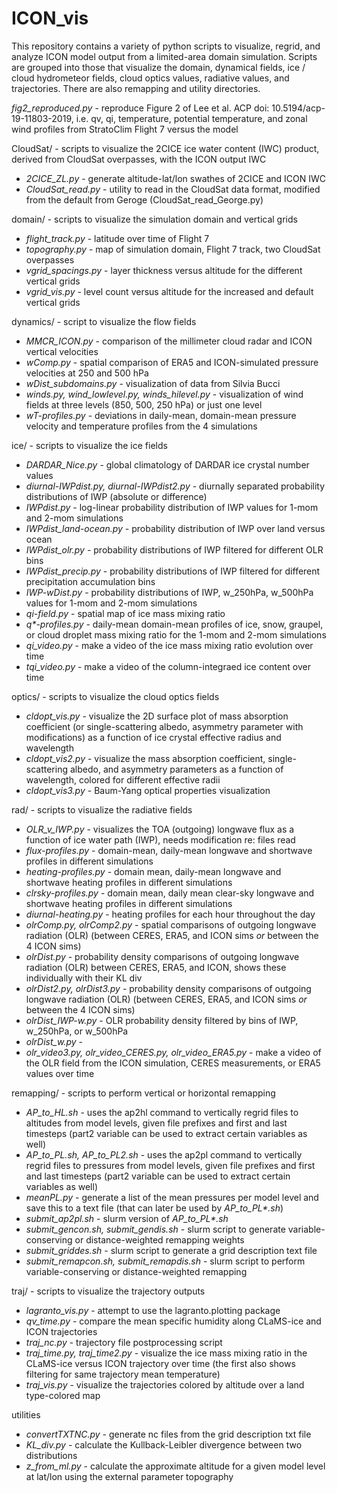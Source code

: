 # ICON_vis
This repository contains a variety of python scripts to visualize, regrid, and analyze ICON model output from a limited-area domain simulation. Scripts are grouped into those that visualize the domain, dynamical fields, ice / cloud hydrometeor fields, cloud optics values, radiative values, and trajectories. There are also remapping and utility directories.

*fig2_reproduced.py* - reproduce Figure 2 of Lee et al. ACP doi: 10.5194/acp-19-11803-2019, i.e. qv, qi, temperature, potential temperature, and zonal wind profiles from StratoClim Flight 7 versus the model

CloudSat/ - scripts to visualize the 2CICE ice water content (IWC) product, derived from CloudSat overpasses, with the ICON output IWC
- *2CICE_ZL.py* - generate altitude-lat/lon swathes of 2CICE and ICON IWC 
- *CloudSat_read.py* - utility to read in the CloudSat data format, modified from the default from Geroge (CloudSat_read_George.py)

domain/ - scripts to visualize the simulation domain and vertical grids
- *flight_track.py* - latitude over time of Flight 7
- *topography.py* - map of simulation domain, Flight 7 track, two CloudSat overpasses
- *vgrid_spacings.py* - layer thickness versus altitude for the different vertical grids
- *vgrid_vis.py* - level count versus altitude for the increased and default vertical grids

dynamics/ - script to visualize the flow fields
- *MMCR_ICON.py* - comparison of the millimeter cloud radar and ICON vertical velocities
- *wComp.py* - spatial comparison of ERA5 and ICON-simulated pressure velocities at 250 and 500 hPa
- *wDist_subdomains.py* - visualization of data from Silvia Bucci
- *winds.py, wind_lowlevel.py, winds_hilevel.py* - visualization of wind fields at three levels (850, 500, 250 hPa) or just one level
- *wT-profiles.py* - deviations in daily-mean, domain-mean pressure velocity and temperature profiles from the 4 simulations

ice/ - scripts to visualize the ice fields
- *DARDAR_Nice.py* - global climatology of DARDAR ice crystal number values
- *diurnal-IWPdist.py, diurnal-IWPdist2.py* - diurnally separated probability distributions of IWP (absolute or difference)
- *IWPdist.py* - log-linear probability distribution of IWP values for 1-mom and 2-mom simulations
- *IWPdist_land-ocean.py* - probability distribution of IWP over land versus ocean
- *IWPdist_olr.py* - probability distributions of IWP filtered for different OLR bins
- *IWPdist_precip.py* - probability distributions of IWP filtered for different precipitation accumulation bins
- *IWP-wDist.py* - probability distributions of IWP, w_250hPa, w_500hPa values for 1-mom and 2-mom simulations
- *qi-field.py* - spatial map of ice mass mixing ratio
- *q\*-profiles.py* - daily-mean domain-mean profiles of ice, snow, graupel, or cloud droplet mass mixing ratio for the 1-mom and 2-mom simulations
- *qi_video.py* - make a video of the ice mass mixing ratio evolution over time
- *tqi_video.py* - make a video of the column-integraed ice content over time

optics/ - scripts to visualize the cloud optics fields
- *cldopt_vis.py* - visualize the 2D surface plot of mass absorption coefficient (or single-scattering albedo, asymmetry parameter with modifications) as a function of ice crystal effective radius and wavelength
- *cldopt_vis2.py* - visualize the mass absorption coefficient, single-scattering albedo, and asymmetry parameters as a function of wavelength, colored for different effective radii
- *cldopt_vis3.py* - Baum-Yang optical properties visualization

rad/ - scripts to visualize the radiative fields
- *OLR_v_IWP.py* - visualizes the TOA (outgoing) longwave flux as a function of ice water path (IWP), needs modification re: files read
- *flux-profiles.py* - domain-mean, daily-mean longwave and shortwave profiles in different simulations
- *heating-profiles.py* - domain mean, daily-mean longwave and shortwave heating profiles in different simulations 
- *clrsky-profiles.py* - domain mean, daily mean clear-sky longwave and shortwave heating profiles in different simulations
- *diurnal-heating.py* - heating profiles for each hour throughout the day
- *olrComp.py, olrComp2.py* - spatial comparisons of outgoing longwave radiation (OLR) (between CERES, ERA5, and ICON sims *or* between the 4 ICON sims)
- *olrDist.py* - probability density comparisons of outgoing longwave radiation (OLR) between CERES, ERA5, and ICON, shows these individually with their KL div
- *olrDist2.py, olrDist3.py* - probability density comparisons of outgoing longwave radiation (OLR) (between CERES, ERA5, and ICON sims *or* between the 4 ICON sims)
- *olrDist_IWP-w.py* - OLR probability density filtered by bins of IWP, w_250hPa, or w_500hPa
- *olrDist_w.py* - 
- *olr_video3.py, olr_video_CERES.py, olr_video_ERA5.py* - make a video of the OLR field from the ICON simulation, CERES measurements, or ERA5 values over time

remapping/ - scripts to perform vertical or horizontal remapping
- *AP_to_HL.sh* - uses the ap2hl command to vertically regrid files to altitudes from model levels, given file prefixes and first and last timesteps (part2 variable can be used to extract certain variables as well)
- *AP_to_PL.sh, AP_to_PL2.sh* - uses the ap2pl command to vertically regrid files to pressures from model levels, given file prefixes and first and last timesteps (part2 variable can be used to extract certain variables as well)
- *meanPL.py* - generate a list of the mean pressures per model level and save this to a text file (that can later be used by *AP_to_PL\*.sh*)
- *submit_ap2pl.sh* - slurm version of *AP_to_PL\*.sh*
- *submit_gencon.sh, submit_gendis.sh* - slurm script to generate variable-conserving or distance-weighted remapping weights
- *submit_griddes.sh* - slurm script to generate a grid description text file
- *submit_remapcon.sh, submit_remapdis.sh* - slurm script to perform variable-conserving or distance-weighted remapping 

traj/ - scripts to visualize the trajectory outputs
- *lagranto_vis.py* - attempt to use the lagranto.plotting package
- *qv_time.py* - compare the mean specific humidity along CLaMS-ice and ICON trajectories
- *traj_nc.py* - trajectory file postprocessing script
- *traj_time.py, traj_time2.py* - visualize the ice mass mixing ratio in the CLaMS-ice versus ICON trajectory over time (the first also shows filtering for same trajectory mean temperature)
- *traj_vis.py* - visualize the trajectories colored by altitude over a land type-colored map

utilities 
- *convertTXTNC.py* - generate nc files from the grid description txt file
- *KL_div.py* - calculate the Kullback-Leibler divergence between two distributions
- *z_from_ml.py* - calculate the approximate altitude for a given model level at lat/lon using the external parameter topography
